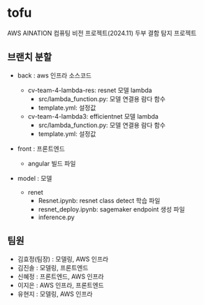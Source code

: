 # tofu
AWS AINATION 컴퓨팅 비전 프로젝트(2024.11)
두부 결함 탐지 프로젝트

## 브랜치 분할
- back : aws 인프라 소스코드
  - cv-team-4-lambda-res: resnet 모델 lambda
    - src/lambda_function.py: 모델 연결용 람다 함수
    - template.yml: 설정값
  - cv-team-4-lambda3: efficientnet 모델 lambda 
    - src/lambda_function.py: 모델 연결용 람다 함수
    - template.yml: 설정값
    
- front : 프론트엔드
  - angular 빌드 파일 

- model : 모델
  - renet
    - Resnet.ipynb: resnet class detect 학습 파일
    - resnet_deploy.ipynb: sagemaker endpoint 생성 파일
    - inference.py

## 팀원
- 김효정(팀장) : 모델링, AWS 인프라
- 김진솔 : 모델링, 프론트엔드
- 신혜정 : 프론트엔드, AWS 인프라
- 이지은 : AWS 인프라, 프론트엔드
- 유현지 : 모델링, AWS 인프라
